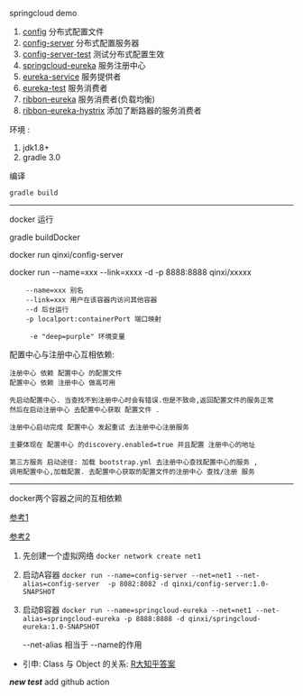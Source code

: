 springcloud demo


1. [config](./config) 分布式配置文件
2. [config-server](./config-server) 分布式配置服务器
3. [config-server-test](./config-server-test) 测试分布式配置生效
4. [springcloud-eureka](./springcloud-eureka) 服务注册中心
5. [eureka-service](./eureka-service) 服务提供者
6. [eureka-test](./eureka-test) 服务消费者
6. [ribbon-eureka](./ribbon-eureka) 服务消费者(负载均衡)
7. [ribbon-eureka-hystrix](./ribbon-eureka-hystrix) 添加了断路器的服务消费者

环境 :

1. jdk1.8+
2. gradle 3.0

编译 

    gradle build 
    
----    

docker 运行 

gradle buildDocker

docker run qinxi/config-server


docker run --name=xxx --link=xxxx -d -p 8888:8888 qinxi/xxxxx


```
    --name=xxx 别名
    --link=xxx 用户在该容器内访问其他容器
    --d 后台运行
    -p localport:containerPort 端口映射
    
     -e "deep=purple" 环境变量

```

配置中心与注册中心互相依赖:
    
    注册中心 依赖 配置中心 的配置文件
    配置中心 依赖 注册中心 做高可用

    先启动配置中心. 当查找不到注册中心时会有错误.但是不致命,返回配置文件的服务正常
    然后在启动注册中心 去配置中心获取 配置文件 .
    
    注册中心启动完成 配置中心 发起重试 去注册中心注册服务
    
    主要体现在 配置中心 的discovery.enabled=true 并且配置 注册中心的地址
    
    第三方服务 启动途径: 加载 bootstrap.yml 去注册中心查找配置中心的服务 , 
    调用配置中心,加载配置. 去配置中心获取的配置文件的注册中心 查找/注册 服务
    
----

docker两个容器之间的互相依赖

[参考1](https://stackoverflow.com/questions/27563460/let-two-containers-getting-linked-to-eachother)

[参考2](https://stackoverflow.com/questions/25324860/how-to-create-a-bidirectional-link-between-containers)

1. 先创建一个虚拟网络 `docker network create net1`
2. 启动A容器 `docker run --name=config-server --net=net1 --net-alias=config-server  -p 8082:8082 -d qinxi/config-server:1.0-SNAPSHOT`
3. 启动B容器 `docker run --name=springcloud-eureka --net=net1 --net-alias=springcloud-eureka -p 8888:8888 -d qinxi/springcloud-eureka:1.0-SNAPSHOT`


    --net-alias 相当于 --name的作用
    
    
* 引申: Class 与 Object 的关系: [R大知乎答案](https://www.zhihu.com/question/30301819)

***new test***
add github action 
